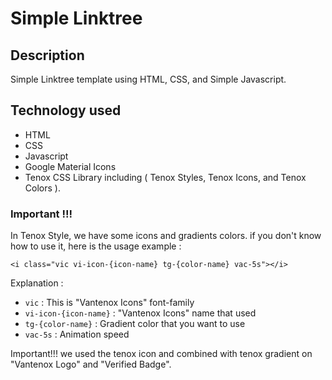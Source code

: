 # Simple Linktree

## Description
Simple Linktree template using HTML, CSS, and Simple Javascript.

## Technology used
- HTML
- CSS
- Javascript
- Google Material Icons
- Tenox CSS Library including ( Tenox Styles, Tenox Icons, and Tenox Colors ).

### Important !!!
In Tenox Style, we have some icons and gradients colors.
if you don't know how to use it, here is the usage example :

`<i class="vic vi-icon-{icon-name} tg-{color-name} vac-5s"></i>`

Explanation :

- `vic` : This is "Vantenox Icons" font-family
- `vi-icon-{icon-name}` : "Vantenox Icons" name that used
- `tg-{color-name}` : Gradient color that you want to use
- `vac-5s` : Animation speed

Important!!!
we used the tenox icon and combined with tenox gradient on "Vantenox Logo" and "Verified Badge".
